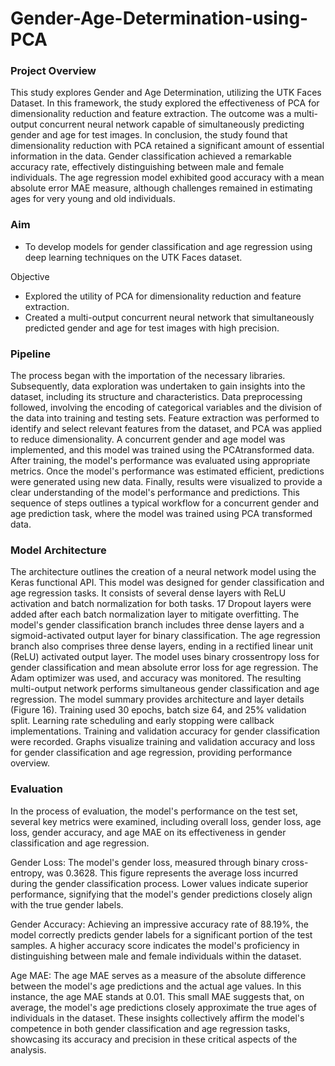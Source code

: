 # Gender-Age-Determination-using-PCA

### Project Overview

This study explores Gender and Age Determination, utilizing the UTK Faces Dataset. In this framework, the study explored the effectiveness of PCA for
dimensionality reduction and feature extraction. The outcome was a multi-output concurrent neural network capable of simultaneously predicting gender and age for test images. In conclusion,
the study found that dimensionality reduction with PCA retained a significant amount of essential information in the data. Gender classification achieved a remarkable accuracy rate,
effectively distinguishing between male and female individuals. The age regression model exhibited good accuracy with a mean absolute error MAE measure, although challenges remained in estimating ages for very young and old individuals.

### Aim
- To develop models for gender classification and age regression using deep learning techniques on the UTK Faces dataset.

Objective
- Explored the utility of PCA for dimensionality reduction and feature extraction.
- Created a multi-output concurrent neural network that simultaneously predicted gender and age for test images with high precision.

### Pipeline

The process began with the importation of the necessary libraries. Subsequently, data exploration was undertaken to gain insights into the dataset, including its structure and characteristics.
Data preprocessing followed, involving the encoding of categorical variables and the division of the data into training and testing sets. Feature extraction was performed to identify and select
relevant features from the dataset, and PCA was applied to reduce dimensionality. A concurrent gender and age model was implemented, and this model was trained using the PCAtransformed
data. After training, the model's performance was evaluated using appropriate metrics. Once the model's performance was estimated efficient, predictions were generated
using new data. Finally, results were visualized to provide a clear understanding of the model's performance and predictions. This sequence of steps outlines a typical workflow for a concurrent gender and age prediction task, where the model was trained using PCA transformed data.

### Model Architecture

The architecture outlines the creation of a neural network model using the Keras functional API. This model was designed for gender classification and age regression tasks. It consists
of several dense layers with ReLU activation and batch normalization for both tasks. 17 Dropout layers were added after each batch normalization layer to mitigate overfitting. The
model's gender classification branch includes three dense layers and a sigmoid-activated output layer for binary classification. The age regression branch also comprises three dense layers,
ending in a rectified linear unit (ReLU) activated output layer. The model uses binary crossentropy loss for gender classification and mean absolute error loss for age regression. The Adam
optimizer was used, and accuracy was monitored. The resulting multi-output network performs simultaneous gender classification and age regression. The model summary provides
architecture and layer details (Figure 16). Training used 30 epochs, batch size 64, and 25% validation split. Learning rate scheduling and early stopping were callback implementations.
Training and validation accuracy for gender classification were recorded. Graphs visualize training and validation accuracy and loss for gender classification and age regression, providing performance overview.

### Evaluation

In the process of evaluation, the model's performance on the test set, several key metrics were examined, including overall loss, gender loss, age loss, gender accuracy, and age MAE on its
effectiveness in gender classification and age regression.

Gender Loss: The model's gender loss, measured through binary cross-entropy, was 0.3628. This figure represents the average loss incurred during the gender classification process. Lower
values indicate superior performance, signifying that the model's gender predictions closely align with the true gender labels.

Gender Accuracy: Achieving an impressive accuracy rate of 88.19%, the model correctly predicts gender labels for a significant portion of the test samples. A higher accuracy score indicates
the model's proficiency in distinguishing between male and female individuals within the dataset.

Age MAE: The age MAE serves as a measure of the absolute difference between the model's age predictions and the actual age values. In this instance, the age MAE stands at 0.01. This
small MAE suggests that, on average, the model's age predictions closely approximate the true ages of individuals in the dataset. These insights collectively affirm the model's competence in both gender classification and age regression tasks, showcasing its accuracy and precision in these critical aspects of the analysis.

